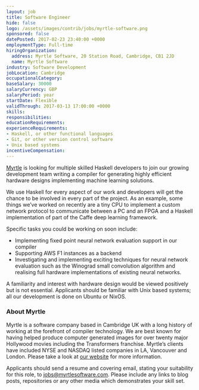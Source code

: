 ```yaml
---
layout: job
title: Software Engineer
hide: false
logo: /assets/images/contrib/jobs/myrtle-software.png
sponsored: false
datePosted: 2017-02-23 23:40:00 +0000
employmentType: Full-time
hiringOrganization:
  address: Myrtle Software, 20 Station Road, Cambridge, CB1 2JD
  name: Myrtle Software
industry: Software Development
jobLocation: Cambridge
occupationalCategory:
baseSalary: 30000
salaryCurrency: GBP
salaryPeriod: year
startDate: Flexible
validThrough: 2017-03-13 17:00:00 +0000
skills:
responsibilities:
educationRequirements:
experienceRequirements:
- Haskell, or other functional languages
- Git, or other version control software
- Unix based systems
incentiveCompensation:
---
```


[Myrtle](https://myrtlesoftware.com) is looking for multiple skilled Haskell developers to join our growing development team writing a compiler for generating highly efficient hardware designs implementing machine learning solutions.

We use Haskell for every aspect of our work and developers will get the chance to be involved in every part of the project. As an example, some things we’ve worked on recently are a tiny CPU to implement a custom network protocol to communicate between a PC and an FPGA and a Haskell implementation of part of the Caffe deep learning framework.

Specific tasks you could be working on soon include:

- Implementing fixed point neural network evaluation support in our compiler
- Supporting AWS F1 instances as a backend
- Investigating and implementing exciting techniques for neural network evaluation such as the Winograd small convolution algorithm and realising full hardware implementations of existing neural networks.

A familiarity and interest with hardware design would be viewed positively but is not essential. Applicants should be familiar with Unix based systems; all our development is done on Ubuntu or NixOS.

### About Myrtle

Myrtle is a software company based in Cambridge UK with a long history of working at the forefront of compiler technology. We are best known for having helped produce computer generated images for over twenty major Hollywood movies including the Transformers franchise. Myrtle’s clients have included NYSE and NASDAQ listed companies in LA, Vancouver and London. Please take a look at [our website](https://myrtlesoftware.com) for more information.

Applicants should send a resume and covering email, stating your suitability for this role, to [jobs@myrtlesoftware.com](mailto:jobs@myrtlesoftware.com). Please include any links to blog posts, repositories or any other media which demonstrates your skill set.
